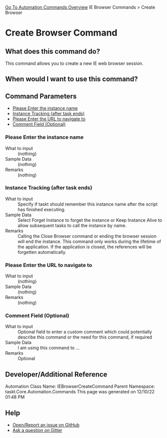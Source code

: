 <!--TITLE: Create Browser Command -->
<!-- SUBTITLE: a command in the IE Browser Commands group. -->
[Go To Automation Commands Overview](/automation-commands.md)
IE Browser Commands &gt; Create Browser


# Create Browser Command


## What does this command do?
This command allows you to create a new IE web browser session.


## When would I want to use this command?



## Command Parameters
- [Please Enter the instance name](#param_0)
- [Instance Tracking (after task ends)](#param_1)
- [Please Enter the URL to navigate to](#param_2)
- [Comment Field (Optional)](#param_3)


<a id="param_0"></a>
### Please Enter the instance name


<dl>
<dt>What to input</dt><dd>(nothing)</dd>
<dt>Sample Data</dt><dd>(nothing)</dd>
<dt>Remarks</dt><dd>(nothing)</dd>
</dl>




<a id="param_1"></a>
### Instance Tracking (after task ends)


<dl>
<dt>What to input</dt><dd>Specify if taskt should remember this instance name after the script has finished executing.</dd>
<dt>Sample Data</dt><dd>Select Forget Instance to forget the instance or Keep Instance Alive to allow subsequent tasks to call the instance by name.</dd>
<dt>Remarks</dt><dd>Calling the Close Browser command or ending the browser session will end the instance.  This command only works during the lifetime of the application.  If the application is closed, the references will be forgetten automatically.</dd>
</dl>




<a id="param_2"></a>
### Please Enter the URL to navigate to


<dl>
<dt>What to input</dt><dd>(nothing)</dd>
<dt>Sample Data</dt><dd>(nothing)</dd>
<dt>Remarks</dt><dd>(nothing)</dd>
</dl>




<a id="param_3"></a>
### Comment Field (Optional)


<dl>
<dt>What to input</dt><dd>Optional field to enter a custom comment which could potentially describe this command or the need for this command, if required</dd>
<dt>Sample Data</dt><dd>I am using this command to ...</dd>
<dt>Remarks</dt><dd>Optional</dd>
</dl>




## Developer/Additional Reference
Automation Class Name: IEBrowserCreateCommand
Parent Namespace: taskt.Core.Automation.Commands
This page was generated on 12/10/22 01:48 PM


## Help
- [Open/Report an issue on GitHub](https://github.com/rcktrncn/taskt/issues/new)
- [Ask a question on Gitter](https://gitter.im/taskt-rpa/Lobby)
